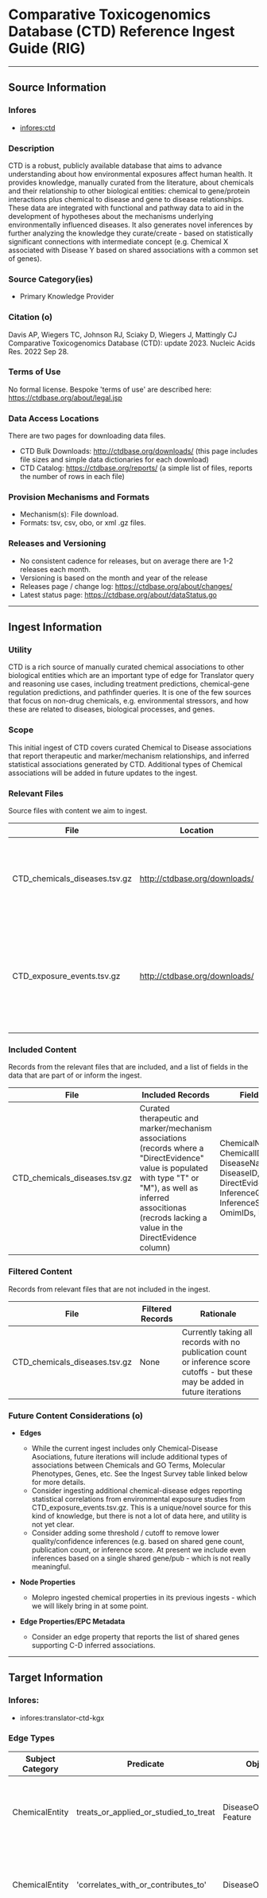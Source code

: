 # Comparative Toxicogenomics Database (CTD) Reference Ingest Guide (RIG)

---------------

## Source Information

### Infores
 - [infores:ctd](https://w3id.org/information-resource-registry/ctd)

### Description
CTD is a robust, publicly available database that aims to advance understanding about how environmental exposures affect human health. It provides knowledge, manually curated from the literature, about chemicals and their relationship to other biological entities: chemical to gene/protein interactions plus chemical to disease and gene to disease relationships. These data are integrated with functional and pathway data to aid in the development of hypotheses about the mechanisms underlying environmentally influenced diseases. It also generates novel inferences by further analyzing the knowledge they curate/create - based on statistically significant connections with intermediate concept (e.g. Chemical X associated with Disease Y based on shared associations with a common set of genes).
   
### Source Category(ies)
- Primary Knowledge Provider

### Citation (o)
Davis AP, Wiegers TC, Johnson RJ, Sciaky D, Wiegers J, Mattingly CJ Comparative Toxicogenomics Database (CTD): update 2023. Nucleic Acids Res. 2022 Sep 28.

### Terms of Use
No formal license. Bespoke 'terms of use' are described here: https://ctdbase.org/about/legal.jsp

### Data Access Locations
There are two pages for downloading data files.
 - CTD Bulk Downloads: http://ctdbase.org/downloads/  (this page includes file sizes and simple data dictionaries for each download)
 - CTD Catalog: https://ctdbase.org/reports/   (a simple list of files, reports the number of rows in each file)
   
### Provision Mechanisms and Formats
- Mechanism(s): File download.
- Formats: tsv, csv, obo, or xml .gz files.
   
### Releases and Versioning
 - No consistent cadence for releases, but on average there are 1-2 releases each month.
 - Versioning is based on the month and year of the release
 - Releases page / change log: https://ctdbase.org/about/changes/
 - Latest status page: https://ctdbase.org/about/dataStatus.go

----------------

## Ingest Information
    
### Utility
CTD is a rich source of manually curated chemical associations to other biological entities which are an important type of edge for Translator query and reasoning use cases, including treatment predictions, chemical-gene regulation predictions, and pathfinder queries.  It is one of the few sources that focus on non-drug chemicals, e.g. environmental stressors, and how these are related to diseases, biological processes, and genes. 

### Scope
This initial ingest of CTD covers curated Chemical to Disease associations that report therapeutic and marker/mechanism relationships, and  inferred statistical associations generated by CTD. Additional types of Chemical associations will be added in future updates to the ingest. 

### Relevant Files
Source files with content we aim to ingest.

  | File | Location | Description |
  |----------|----------|----------|
  | CTD_chemicals_diseases.tsv.gz  | http://ctdbase.org/downloads/ |  Manually curated and computationally inferred associations between chemicals and diseases | 
  | CTD_exposure_events.tsv.gz  | http://ctdbase.org/downloads/ |  Descriptions of statistical studies of how exposure to chemicals affects a particular population, with some records providing outcomes| 
  
### Included Content
Records from the relevant files that are included, and a list of fields in the data that are part of or inform the ingest. 

  | File | Included Records | Fields Used | 
  |----------|----------|----------|
  | CTD_chemicals_diseases.tsv.gz  | Curated therapeutic and marker/mechanism associations (records where a "DirectEvidence" value is populated with type "T" or "M"), as well as inferred associtionas (recrods lacking a value in the DirectEvidence column)  | ChemicalName, ChemicalID, CasRN, DiseaseName, DiseaseID, DirectEvidence, InferenceGeneSymbol, InferenceScore, OmimIDs, PubMedIDs |

### Filtered Content
Records from relevant files that are not included in the ingest.

  | File | Filtered Records | Rationale |
  |----------|----------|----------|
  | CTD_chemicals_diseases.tsv.gz  | None | Currently taking all records with no publication count or inference score cutoffs - but these may be added in future iterations |


### Future Content Considerations (o)

- **Edges**
   - While the current ingest includes only Chemical-Disease Asociations, future iterations will include additional types of associations between Chemicals and GO Terms, Molecular Phenotypes, Genes, etc. See the Ingest Survey table linked below for more details.
  - Consider ingesting additional chemical-disease edges reporting statistical correlations from environmental exposure studies from CTD_exposure_events.tsv.gz. This is a unique/novel source for this kind of knowledge, but there is not a lot of data here, and utility is not yet clear.
  - Consider adding some threshold / cutoff to remove lower quality/confidence inferences (e.g. based on shared gene count, publication count, or inference score. At present we include even inferences based on a single shared gene/pub - which is not really meaningful.

- **Node Properties**
  - Molepro ingested chemical properties in its previous ingests - which we will likely bring in at some point. 
    
- **Edge Properties/EPC Metadata**
  - Consider an edge property that reports the list of shared genes supporting C-D inferred associations. 

  
-----------------

##  Target Information

### Infores:
 - infores:translator-ctd-kgx
   
### Edge Types

|  Subject Category |  Predicate | Object Category | Qualifier Types |  AT / KL  | Edge Properties | UI Explanation |
|----------|----------|----------|----------|----------|---------|----------|
| ChemicalEntity | treats_or_applied_or_studied_to_treat | DiseaseOrPhenotypic Feature  |  n/a  |  manual_agent, knowledge_assertion  | publications  |  CTD Chemical-Disease records with a "T" (therapeutic) DirectEvidence code indicate the chemical to be a "potential" treatment in virtue of its clinical use or study - which maps best to the Biolink predicate 'treats_or_applied_or_studied_to_treat'. |
| ChemicalEntity | 'correlates_with_or_contributes_to' | DiseaseOrPhenotypicFeature  |  n/a  |  manual_agent, knowledge_assertion  | publications  |  CTD Chemical-Disease records with an "M" (marker/mechanism) DirectEvidence code indicate the chemical to correlate with or play an etiological role in a condition - which maps best to the Biolink predicate 'correlates_with_or_contributes_to'. |
| ChemicalEntity | 'associated_with' | DiseaseOrPhenotypicFeature  |  n/a  |  data_analysis_pipeline, statisitcal_association  | has_confidence_score, publications |  CTD Chemical-Disease records with an inference score indicate a statistically significant number of shared gene associations that suggest a biological relationship may exist. The statistical basis of this relationship maps to the Biolink 'assocaited_with' predicate. |

**Additional Notes/Rationale (o)**:
- CTD_chemicals_diseases.tsv. data includes one row per curated 'T', or 'M' association with pub reference(s), plus one row per shared gene association with pub reference(s), and inference scores.
   - Separate edges will be created for each type of association reported between a chemical and a given disease, according to the mappings described above.
   - All "shared gene" rows in the source data file for a given C-D pair will be aggregated into a single 'associated_with' edge that reprots an associated_with relationship with the inference score as an edge property (and possibly the list of shared genes). 
   - This means that for a given C-D pair in the CTD file, there may be 1, 2, or 3 separate edges created in the Translator graph.
- The 'treats_or_applied_or_studied_to_treat' predicate is used to avoid making too strong a claim, as CTDs definition of its "T" flag is broad ("a chemical that has a known or potential therapeutic role in a disease"), which covered cases where a chemical may formally treat a disease or only have been studied or applied to treat a disease. All edges are manual agent knowledge assertions, as the ingested data is based on manual literature curation.
- The 'correlates_with_or_contributes_to' predicate is used because the CTD 'M' flag does not distinguish between when a chemical is a correlated marker for a condition, or a contributing cause for the condition. All edges are manual agent knowledge assertions, as the ingested data is based on manual literature curation.
   
### Node Types

High-level Biolink categories of nodes produced from this ingest as assigned by ingestors are listed below - however downstream normalization of node identifiers may result in new/different categories ultimately being assigned.

| Biolink Category |  Source Identifier Type(s) | Notes |
|------------------|----------------------------|--------|
| ChemicalEntity |  MeSH  | Majority are Biolink SmallMolecules |
| DiseaseOrPhenotypicFeature| MeSH | |

-  The chemical ID row is expected to need a 'MESH:' prefix added, with the disease identifier used as-is.
  
### Future Modeling Considerations (o)
- Revisit use of 'has_confidence_score' edge property if/when we refactor this part of the Biolink Model
- Revisit 'correlates_with_or_contributes_to' and 'treats_or_studied_or_applied_to_treat' predicates if/when we refactor modeling or conventions here. 


-----------------

## Provenance Information

### Ingest Contributors
- **Kevin Schaper**: code author
- **Evan Morris**: code support
- **Sierra Moxon**: code support
- **Vlado Dancik**: code support, domain expertise
- **Matthew Brush**: data modeling, domain expertise

### Artifacts (o)
- [Ingest Survey](https://docs.google.com/spreadsheets/d/1R9z-vywupNrD_3ywuOt_sntcTrNlGmhiUWDXUdkPVpM/edit?gid=0#gid=0)

### Additional Notes (o)
